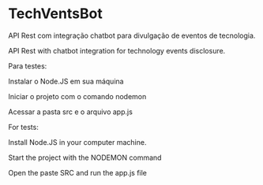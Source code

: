 # TechVentsBot
API Rest com integração chatbot para divulgação de eventos de tecnologia.

API Rest with chatbot integration for technology events disclosure.

Para testes:

Instalar o Node.JS em sua máquina

Iniciar o projeto com o comando nodemon 

Acessar a pasta src e o arquivo app.js


For tests:

Install Node.JS in your computer machine.

Start the project with the NODEMON command

Open the paste SRC and run the app.js file

